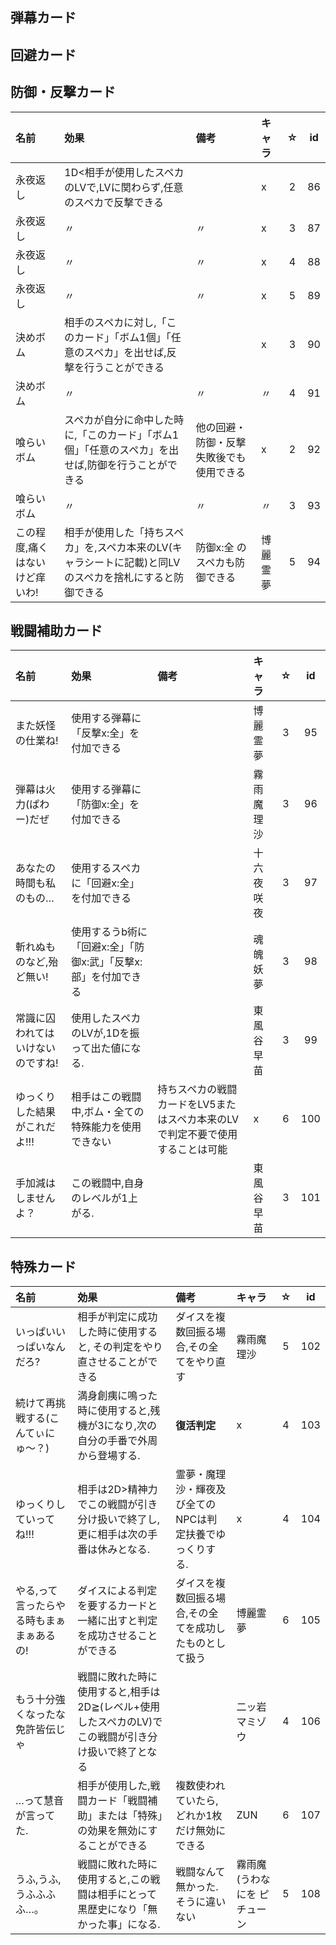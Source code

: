 ## 弾幕カード

## 回避カード

## 防御・反撃カード

|名前|効果|備考|キャラ|☆|id|
|:-|:-|:-|:-|:-:|:-:|
|永夜返し|1D<相手が使用したスペカのLVで,LVに関わらず,任意のスペカで反撃できる||x|2|86|
|永夜返し|〃|〃|x|3|87|
|永夜返し|〃|〃|x|4|88|
|永夜返し|〃|〃|x|5|89|
|決めボム|相手のスペカに対し,「このカード」「ボム1個」「任意のスペカ」を出せば,反撃を行うことができる||x|3|90|
|決めボム|〃|〃|〃|4|91|
|喰らいボム|スペカが自分に命中した時に,「このカード」「ボム1個」「任意のスペカ」を出せば,防御を行うことができる|他の回避・防御・反撃失敗後でも使用できる|x|2|92|
|喰らいボム|〃|〃|〃|3|93|
|この程度,痛くはないけど痒いわ!|相手が使用した「持ちスペカ」を,スペカ本来のLV(キャラシートに記載)と同LVのスペカを捨札にすると防御できる|防御x:全 のスペカも防御できる|博麗霊夢|5|94|

## 戦闘補助カード

|名前|効果|備考|キャラ|☆|id|
|:-|:-|:-|:-|:-:|:-:|
|また妖怪の仕業ね!|使用する弾幕に「反撃x:全」を付加できる||博麗霊夢|3|95|
|弾幕は火力(ぱわー)だぜ|使用する弾幕に「防御x:全」を付加できる||霧雨魔理沙|3|96|
|あなたの時間も私のもの…|使用するスペカに「回避x:全」を付加できる||十六夜咲夜|3|97|
|斬れぬものなど,殆ど無い!|使用するうb術に「回避x:全」「防御x:武」「反撃x:部」を付加できる||魂魄妖夢|3|98|
|常識に囚われてはいけないのですね!|使用したスペカのLVが,1Dを振って出た値になる.||東風谷早苗|3|99|
|ゆっくりした結果がこれだよ!!!|相手はこの戦闘中,ボム・全ての特殊能力を使用できない|持ちスペカの戦闘カードをLV5またはスペカ本来のLVで判定不要で使用することは可能|x|6|100|
|手加減はしませんよ？|この戦闘中,自身のレベルが1上がる.||東風谷早苗|3|101|

## 特殊カード

|名前|効果|備考|キャラ|☆|id|
|:-|:-|:-|:-|:-:|:-:|
|いっぱいいっぱいなんだろ?|相手が判定に成功した時に使用すると, その判定をやり直させることができる|ダイスを複数回振る場合,その全てをやり直す|霧雨魔理沙|5|102|
|続けて再挑戦する(こんてぃにゅ〜？)|満身創痍に鳴った時に使用すると,残機が3になり,次の自分の手番で外周から登場する.|**復活判定**|x|4|103|
|ゆっくりしていってね!!!|相手は2D>精神力でこの戦闘が引き分け扱いで終了し,更に相手は次の手番は休みとなる.|霊夢・魔理沙・輝夜及び全てのNPCは判定扶養でゆっくりする.|x|4|104|
|やる,って言ったらやる時もまぁまぁあるの!|ダイスによる判定を要するカードと一緒に出すと判定を成功させることができる|ダイスを複数回振る場合,その全てを成功したものとして扱う|博麗霊夢|6|105|
|もう十分強くなったな免許皆伝じゃ|戦闘に敗れた時に使用すると,相手は2D≧(レベル+使用したスペカのLV)でこの戦闘が引き分け扱いで終了となる||二ッ岩マミゾウ|4|106|
|…って慧音が言ってた.|相手が使用した,戦闘カード「戦闘補助」または「特殊」の効果を無効にすることができる|複数使われていたら,どれか1枚だけ無効にできる|ZUN|6|107|
|うふ,うふ,うふふふふ…。|戦闘に敗れた時に使用すると,この戦闘は相手にとって黒歴史になり「無かった事」になる.|戦闘なんて無かった.そうに違いない|霧雨魔(うわなにを ピチューン|5|108|
